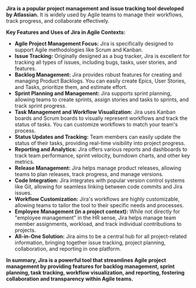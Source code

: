 **Jira is a popular project management and issue tracking tool developed by Atlassian.** It is widely used by Agile teams to manage their workflows, track progress, and collaborate effectively.

**Key Features and Uses of Jira in Agile Contexts:**

- **Agile Project Management Focus:** Jira is specifically designed to support Agile methodologies like Scrum and Kanban.
- **Issue Tracking:** Originally designed as a bug tracker, Jira is excellent for tracking all types of issues, including bugs, tasks, user stories, and features.
- **Backlog Management:** Jira provides robust features for creating and managing Product Backlogs. You can easily create Epics, User Stories, and Tasks, prioritize them, and estimate effort.
- **Sprint Planning and Management:** Jira supports sprint planning, allowing teams to create sprints, assign stories and tasks to sprints, and track sprint progress.
- **Task Management and Workflow Visualization:** Jira uses Kanban boards and Scrum boards to visually represent workflows and track the status of tasks. You can customize workflows to match your team's process.
- **Status Updates and Tracking:** Team members can easily update the status of their tasks, providing real-time visibility into project progress.
- **Reporting and Analytics:** Jira offers various reports and dashboards to track team performance, sprint velocity, burndown charts, and other key metrics.
- **Release Management:** Jira helps manage product releases, allowing teams to plan releases, track progress, and manage versions.
- **Code Integration:** Jira integrates with popular version control systems like Git, allowing for seamless linking between code commits and Jira issues.
- **Workflow Customization:** Jira's workflows are highly customizable, allowing teams to tailor the tool to their specific needs and processes.
- **Employee Management (in a project context):** While not directly for "employee management" in the HR sense, Jira helps manage team member assignments, workload, and track individual contributions to projects.
- **All-in-One Solution:** Jira aims to be a central hub for all project-related information, bringing together issue tracking, project planning, collaboration, and reporting in one platform.

**In summary, Jira is a powerful tool that streamlines Agile project management by providing features for backlog management, sprint planning, task tracking, workflow visualization, and reporting, fostering collaboration and transparency within Agile teams.**